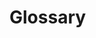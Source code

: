 <!--
=========================================================================================
     /$$$$$$  /$$        /$$$$$$   /$$$$$$   /$$$$$$   /$$$$$$  /$$$$$$$  /$$     /$$
    /$$__  $$| $$       /$$__  $$ /$$__  $$ /$$__  $$ /$$__  $$| $$__  $$|  $$   /$$/
   | $$  \__/| $$      | $$  \ $$| $$  \__/| $$  \__/| $$  \ $$| $$  \ $$ \  $$ /$$/ 
   | $$ /$$$$| $$      | $$  | $$|  $$$$$$ |  $$$$$$ | $$$$$$$$| $$$$$$$/  \  $$$$/  
   | $$|_  $$| $$      | $$  | $$ \____  $$ \____  $$| $$__  $$| $$__  $$   \  $$/   
   | $$  \ $$| $$      | $$  | $$ /$$  \ $$ /$$  \ $$| $$  | $$| $$  \ $$    | $$    
   |  $$$$$$/| $$$$$$$$|  $$$$$$/|  $$$$$$/|  $$$$$$/| $$  | $$| $$  | $$    | $$    
    \______/ |________/ \______/  \______/  \______/ |__/  |__/|__/  |__/    |__/
=========================================================================================
 Author: Fabio Craig Wimmer Florey                                        version: 0.0.1
=========================================================================================
                                        ~ NOTICE ~

       Project, Copyright © 2022, Fabio Craig Wimmer Florey - All Rights Reserved.

           Unless required by applicable law or agreed to in writing, software      
            distributed under the License is distributed on an "AS IS" BASIS,       
         WITHOUT WARRANTIES OR CONDITIONS OF ANY KIND, either express or implied.   

             See the License for the specific language governing permissions        
                            and limitations under the License.

 License: MIT-0                                       Terms and Conditions: ./LICENSE.md
=========================================================================================
-->

# Glossary
<!--
## A
## B
## C
## D
## E
## F
## G
## H
## I
## J
## K
## L
## M
## N
## O
## P
## Q
## R
## S
## T
## U
## V
## W
## X
## Y
## Z
-->
